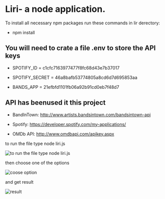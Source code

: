 # Liri-  a node application.

To install all necessary npm packages run these commands in lir derectory:
* npm install 

## You will need to crate a file .env to store the API keys

* SPOTIFY_ID = c1cfc7163977477f8fc68d43e7b37017
* SPOTIFY_SECRET = 46a8bafb53774805a8cd6d7d695853aa

* BANDS_APP = 21efbfd1101fb06a92b91cd0eb7f48d7


## API has beenused it this project
* BandInTown: http://www.artists.bandsintown.com/bandsintown-api

* Spotify: https://developer.spotify.com/my-applications/

* OMDb API: http://www.omdbapi.com/apikey.aspx


to run the file type node liri.js

![to run the file type node liri.js](liri.js.PNG)

then choose one of the options 

![coose option](options.PNG)

and get result

![result](result.PNG)

